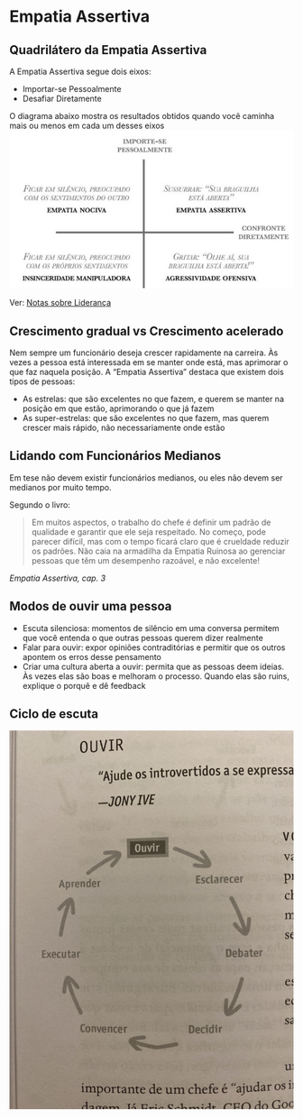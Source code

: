 # Empatia Assertiva

## Quadrilátero da Empatia Assertiva

A Empatia Assertiva segue dois eixos:

- Importar-se Pessoalmente
- Desafiar Diretamente

O diagrama abaixo mostra os resultados obtidos quando você caminha mais ou menos em cada um desses eixos
![Quadrilátero da Empatia Assertiva](../images/quadrilatero_empatia_assertiva.png)

Ver: [Notas sobre Liderança](/zettels/lideranca.md)

## Crescimento gradual vs Crescimento acelerado

Nem sempre um funcionário deseja crescer rapidamente na carreira. Às vezes a pessoa está interessada em se manter onde está, mas aprimorar o que faz naquela posição.
A “Empatia Assertiva” destaca que existem dois tipos de pessoas:

- As estrelas: que são excelentes no que fazem, e querem se manter na posição em que estão, aprimorando o que já fazem
- As super-estrelas: que são excelentes no que fazem, mas querem crescer mais rápido, não necessariamente onde estão

## Lidando com Funcionários Medianos

Em tese não devem existir funcionários medianos, ou eles não devem ser medianos por muito tempo.

Segundo o livro:

> Em muitos aspectos, o trabalho do chefe é definir um padrão de qualidade e garantir que ele seja respeitado. No começo, pode parecer difícil, mas com o tempo ficará claro que é crueldade reduzir os padrões. Não caia na armadilha da Empatia Ruinosa ao gerenciar pessoas que têm um desempenho razoável, e não excelente!

_Empatia Assertiva, cap. 3_

## Modos de ouvir uma pessoa

- Escuta silenciosa: momentos de silêncio em uma conversa permitem que você entenda o que outras pessoas querem dizer realmente
- Falar para ouvir: expor opiniões contraditórias e permitir que os outros apontem os erros desse pensamento
- Criar uma cultura aberta a ouvir: permita que as pessoas deem ideias. Às vezes elas são boas e melhoram o processo. Quando elas são ruins, explique o porquê e dê feedback

## Ciclo de escuta

![Modos de escuta](../images/modos_de_escuta.jpg)
